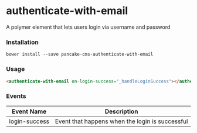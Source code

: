 # authenticate-with-email
A polymer element that lets users login via username and password

### Installation

```shell
bower install --save pancake-cms-authenticate-with-email
```

### Usage

```html
<authenticate-with-email on-login-success="_handleLoginSuccess"></authenticate--with-email>
```

### Events

| Event Name | Description |
|-------------|------------|
| login-success | Event that happens when the login is successful |